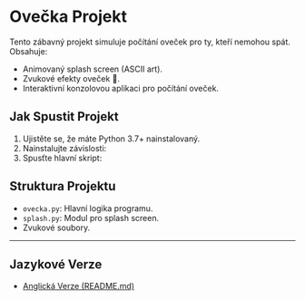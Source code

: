 # Ovečka Projekt

Tento zábavný projekt simuluje počítání oveček pro ty, kteří nemohou spát. Obsahuje:
- Animovaný splash screen (ASCII art).
- Zvukové efekty oveček 🐑.
- Interaktivní konzolovou aplikaci pro počítání oveček.

## Jak Spustit Projekt
1. Ujistěte se, že máte Python 3.7+ nainstalovaný.
2. Nainstalujte závislosti:
3. Spusťte hlavní skript:

## Struktura Projektu
- `ovecka.py`: Hlavní logika programu.
- `splash.py`: Modul pro splash screen.
-  Zvukové soubory.

---

## Jazykové Verze
- [Anglická Verze (README.md)](README.md)
